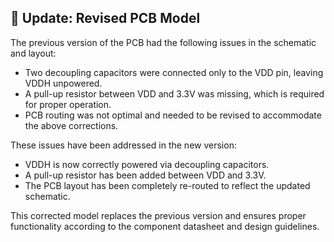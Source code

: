 ## 🔧 Update: Revised PCB Model

The previous version of the PCB had the following issues in the schematic and layout:

- Two decoupling capacitors were connected only to the VDD pin, leaving VDDH unpowered.
- A pull-up resistor between VDD and 3.3V was missing, which is required for proper operation.
- PCB routing was not optimal and needed to be revised to accommodate the above corrections.

These issues have been addressed in the new version:

- VDDH is now correctly powered via decoupling capacitors.
- A pull-up resistor has been added between VDD and 3.3V.
- The PCB layout has been completely re-routed to reflect the updated schematic.

This corrected model replaces the previous version and ensures proper functionality according to the component datasheet and design guidelines.